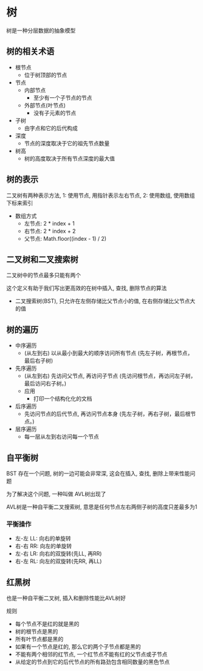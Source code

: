 # 树

树是一种分层数据的抽象模型

## 树的相关术语

- 根节点
  - 位于树顶部的节点
- 节点
  - 内部节点
    - 至少有一个子节点的节点
  - 外部节点(叶节点)
    - 没有子元素的节点
- 子树
  - 由字点和它的后代构成
- 深度
  - 节点的深度取决于它的祖先节点数量
- 树高
  - 树的高度取决于所有节点深度的最大值

## 树的表示

 二叉树有两种表示方法, 1: 使用节点, 用指针表示左右节点, 2: 使用数组, 使用数组下标来索引

 + 数组方式
   + 左节点: 2 * index + 1
   + 右节点: 2 * index + 2
   + 父节点: Math.floor((index - 1)  / 2)

## 二叉树和二叉搜索树

二叉树中的节点最多只能有两个

这个定义有助于我们写出更高效的在树中插入, 查找, 删除节点的算法

+ 二叉搜索树(BST), 只允许在左侧存储比父节点小的值, 在右侧存储比父节点大的值


## 树的遍历

+ 中序遍历
  + (从左到右) 以从最小到最大的顺序访问所有节点 (先左子树，再根节点，最后右子树)
+ 先序遍历
  + (从左到右) 先访问父节点, 再访问子节点 (先访问根节点，再访问左子树，最后访问右子树。)
  + 应用
    + 打印一个结构化化的文档
+ 后序遍历
  + 先访问节点的后代节点, 再访问节点本身 (先左子树，再右子树，最后根节点。)
+ 层序遍历
  + 每一层从左到右访问每一个节点

## 自平衡树

BST 存在一个问题, 树的一边可能会非常深, 这会在插入, 查找, 删除上带来性能问题

为了解决这个问题, 一种叫做 AVL树出现了

AVL树是一种自平衡二叉搜索树, 意思是任何节点左右两侧子树的高度只差最多为1

### 平衡操作

+ 左-左 LL: 向右的单旋转
+ 右-右 RR: 向左的单旋转
+ 左-右 LR: 向右的双旋转(先LL, 再RR)
+ 右-左 RL: 向左的双旋转(先RR, 再LL)


## 红黑树

也是一种自平衡二叉树, 插入和删除性能比AVL树好

规则
  + 每个节点不是红的就是黑的
  + 树的根节点是黑的
  + 所有叶节点都是黑的
  + 如果有一个节点是红的, 那么它的两个子节点都是黑的
  + 不能有两个相邻的红节点, 一个红节点不能有红的父节点或子节点
  + 从给定的节点到它的后代节点的所有路劲包含相同数量的黑色节点
